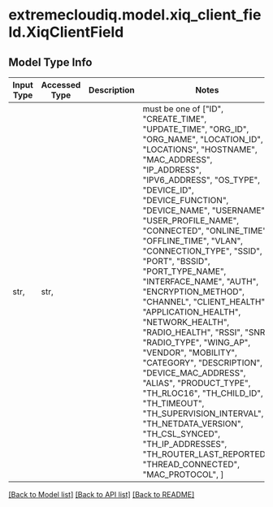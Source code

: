 # extremecloudiq.model.xiq_client_field.XiqClientField

## Model Type Info
Input Type | Accessed Type | Description | Notes
------------ | ------------- | ------------- | -------------
str,  | str,  |  | must be one of ["ID", "CREATE_TIME", "UPDATE_TIME", "ORG_ID", "ORG_NAME", "LOCATION_ID", "LOCATIONS", "HOSTNAME", "MAC_ADDRESS", "IP_ADDRESS", "IPV6_ADDRESS", "OS_TYPE", "DEVICE_ID", "DEVICE_FUNCTION", "DEVICE_NAME", "USERNAME", "USER_PROFILE_NAME", "CONNECTED", "ONLINE_TIME", "OFFLINE_TIME", "VLAN", "CONNECTION_TYPE", "SSID", "PORT", "BSSID", "PORT_TYPE_NAME", "INTERFACE_NAME", "AUTH", "ENCRYPTION_METHOD", "CHANNEL", "CLIENT_HEALTH", "APPLICATION_HEALTH", "NETWORK_HEALTH", "RADIO_HEALTH", "RSSI", "SNR", "RADIO_TYPE", "WING_AP", "VENDOR", "MOBILITY", "CATEGORY", "DESCRIPTION", "DEVICE_MAC_ADDRESS", "ALIAS", "PRODUCT_TYPE", "TH_RLOC16", "TH_CHILD_ID", "TH_TIMEOUT", "TH_SUPERVISION_INTERVAL", "TH_NETDATA_VERSION", "TH_CSL_SYNCED", "TH_IP_ADDRESSES", "TH_ROUTER_LAST_REPORTED", "THREAD_CONNECTED", "MAC_PROTOCOL", ] 

[[Back to Model list]](../../README.md#documentation-for-models) [[Back to API list]](../../README.md#documentation-for-api-endpoints) [[Back to README]](../../README.md)

